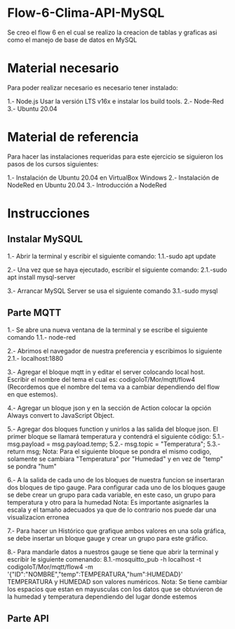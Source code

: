 # Flow-6-Clima-API-MySQL
Se creo el flow 6 en el cual se realizo la creacion de tablas y graficas asi como el manejo de base de datos en MySQL

# Material necesario
Para poder realizar necesario es necesario tener instalado:

1.- Node.js Usar la versión LTS v16x e instalar los build tools.
2.- Node-Red
3.- Ubuntu 20.04

# Material de referencia
Para hacer las instalaciones requeridas para este ejercicio se siguieron los pasos de los cursos siguientes:

1.- Instalación de Ubuntu 20.04 en VirtualBox Windows
2.- Instalación de NodeRed en Ubuntu 20.04
3.- Introducción a NodeRed

# Instrucciones 
## Instalar MySQUL

1.- Abrir la terminal y escribir el siguiente comando:
	1.1.-sudo apt update

2.- Una vez que se haya ejecutado, escribir el siguiente comando:
	2.1.-sudo apt install mysql-server

3.- Arrancar MySQL Server se usa el siguiente comando 
	3.1.-sudo mysql

## Parte MQTT

1.- Se abre una nueva ventana de la terminal y se escribe el siguiente comando 
	1.1.- node-red

2.- Abrimos el navegador de nuestra preferencia y escribimos lo siguiente 
	2.1.- localhost:1880

3.- Agregar el bloque mqtt in y editar el server colocando local host. Escribir el nombre del tema el cual es: codigoIoT/Mor/mqtt/flow4 (Recordemos que el nombre del tema va a cambiar dependiendo del flow en que estemos).

4.- Agregar un bloque json y en la sección de Action colocar la opción Always convert to JavaScript Object.

5.- Agregar dos bloques function y unirlos a las salida del bloque json. El primer bloque se llamará temperatura y contendrá el siguiente código:
	5.1.- msg.payload = msg.payload.temp;
	5.2.- msg.topic = "Temperatura";
	5.3.- return msg;
		Nota: Para el siguiente bloque se pondra el mismo codigo, solamente se cambiara "Temperatura" por "Humedad" y en vez de "temp" se pondra "hum"

6.- A la salida de cada uno de los bloques de nuestra funcion se insertaran dos bloques de tipo gauge. 
Para configurar cada uno de los bloques gauge se debe crear un grupo para cada variable, en este caso, un grupo para temperatura y otro para la humedad
		Nota: Es importante asignarles la escala y el tamaño adecuados ya que de lo contrario nos puede dar una visualizacion erronea

7.- Para hacer un Histórico que grafique ambos valores en una sola gráfica, se debe insertar un bloque gauge y crear un grupo para este gráfico.

8.- Para mandarle datos a nuestros gauge se tiene que abrir la terminal y escribir le siguiente comenando:
	8.1.-mosquitto_pub -h localhost -t codigoIoT/Mor/mqtt/flow4 -m '{"ID":"NOMBRE","temp":TEMPERATURA,"hum":HUMEDAD}' TEMPERATURA y HUMEDAD son valores numéricos.
		Nota: Se tiene cambiar los espacios que estan en mayusculas con los datos que se obtuvieron de la humedad y temperatura dependiendo del lugar donde estemos 
		
## Parte API

		
